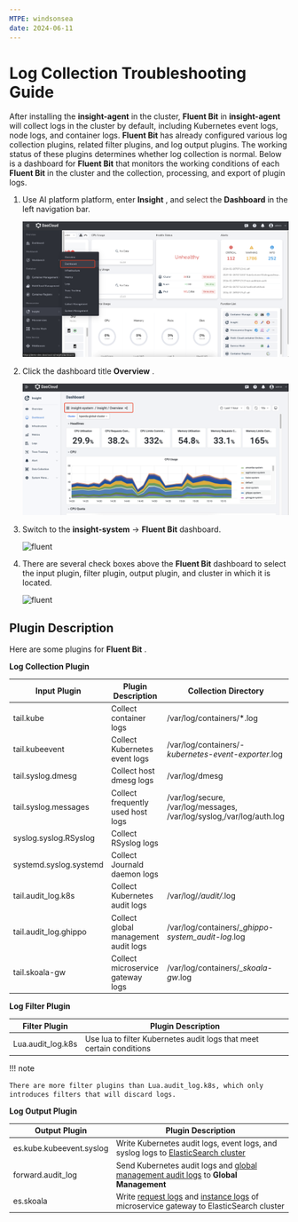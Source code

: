 ```yaml
---
MTPE: windsonsea
date: 2024-06-11
---
```


# Log Collection Troubleshooting Guide

After installing the __insight-agent__ in the cluster, __Fluent Bit__ in __insight-agent__ will collect logs in the cluster by default, including Kubernetes event logs, node logs, and container logs. __Fluent Bit__ has already configured various log collection plugins, related filter plugins, and log output plugins. The working status of these plugins determines whether log collection is normal. Below is a dashboard for __Fluent Bit__ that monitors the working conditions of each __Fluent Bit__ in the cluster and the collection, processing, and export of plugin logs.

1. Use AI platform platform, enter __Insight__ , and select the __Dashboard__ in the left navigation bar.

    ![nav](./images/insight01.png)

2. Click the dashboard title __Overview__ .

    ![dashboard](./images/insight02.png)

3. Switch to the __insight-system__ -> __Fluent Bit__ dashboard.

    ![fluent](https://docs.daocloud.io/daocloud-docs-images/docs/en/docs/insight/images/insight03.png)

4. There are several check boxes above the __Fluent Bit__ dashboard to select the input plugin, filter plugin, output plugin, and cluster in which it is located.

    ![fluent](https://docs.daocloud.io/daocloud-docs-images/docs/en/docs/insight/images/insight04.png)

## Plugin Description

Here are some plugins for __Fluent Bit__ .

**Log Collection Plugin**

| Input Plugin | Plugin Description | Collection Directory |
| ------------ | ------------------ | -------------------- |
| tail.kube | Collect container logs | /var/log/containers/*.log |
| tail.kubeevent | Collect Kubernetes event logs | /var/log/containers/*-kubernetes-event-exporter*.log |
| tail.syslog.dmesg | Collect host dmesg logs | /var/log/dmesg |
| tail.syslog.messages | Collect frequently used host logs | /var/log/secure, /var/log/messages, /var/log/syslog,/var/log/auth.log |
| syslog.syslog.RSyslog | Collect RSyslog logs | |
| systemd.syslog.systemd | Collect Journald daemon logs | |
| tail.audit_log.k8s | Collect Kubernetes audit logs | /var/log/*/audit/*.log |
| tail.audit_log.ghippo | Collect global management audit logs | /var/log/containers/*_ghippo-system_audit-log*.log |
| tail.skoala-gw | Collect microservice gateway logs | /var/log/containers/*_skoala-gw*.log |

**Log Filter Plugin**

| Filter Plugin | Plugin Description |
| ------------- | ------------------ |
| Lua.audit_log.k8s | Use lua to filter Kubernetes audit logs that meet certain conditions |

!!! note

    There are more filter plugins than Lua.audit_log.k8s, which only introduces filters that will discard logs.

**Log Output Plugin**

| Output Plugin | Plugin Description |
| ------------- | ------------------ |
| es.kube.kubeevent.syslog | Write Kubernetes audit logs, event logs, and syslog logs to [ElasticSearch cluster](../../middleware/elasticsearch/intro/index.md) |
| forward.audit_log | Send Kubernetes audit logs and [global management audit logs](../../ghippo/audit/audit-log.md) to __Global Management__ |
| es.skoala | Write [request logs](../../skoala/gateway/logs/reqlog.md) and [instance logs](../../skoala/gateway/logs/inslog.md) of microservice gateway to ElasticSearch cluster  |
